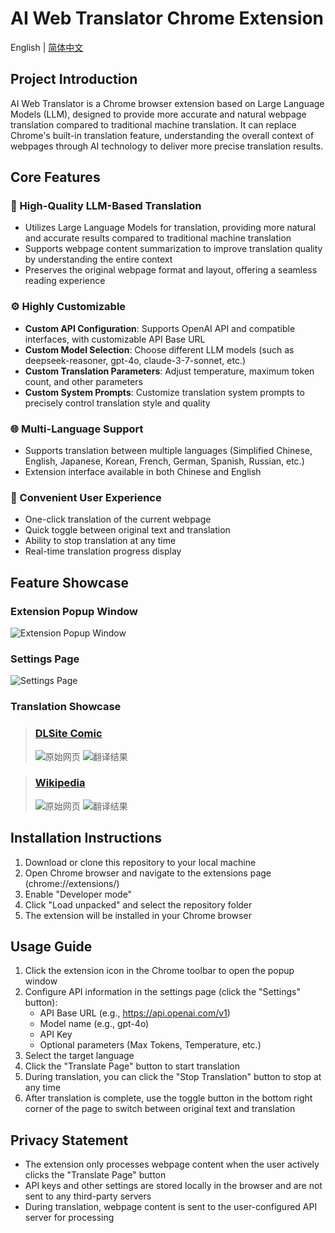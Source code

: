# AI Web Translator Chrome Extension

English | [简体中文](README_CN.md)

## Project Introduction

AI Web Translator is a Chrome browser extension based on Large Language Models (LLM), designed to provide more accurate and natural webpage translation compared to traditional machine translation. It can replace Chrome's built-in translation feature, understanding the overall context of webpages through AI technology to deliver more precise translation results.

## Core Features

### 🤖 High-Quality LLM-Based Translation

- Utilizes Large Language Models for translation, providing more natural and accurate results compared to traditional machine translation
- Supports webpage content summarization to improve translation quality by understanding the entire context
- Preserves the original webpage format and layout, offering a seamless reading experience

### ⚙️ Highly Customizable

- **Custom API Configuration**: Supports OpenAI API and compatible interfaces, with customizable API Base URL
- **Custom Model Selection**: Choose different LLM models (such as deepseek-reasoner, gpt-4o, claude-3-7-sonnet, etc.)
- **Custom Translation Parameters**: Adjust temperature, maximum token count, and other parameters
- **Custom System Prompts**: Customize translation system prompts to precisely control translation style and quality

### 🌐 Multi-Language Support

- Supports translation between multiple languages (Simplified Chinese, English, Japanese, Korean, French, German, Spanish, Russian, etc.)
- Extension interface available in both Chinese and English

### 🔄 Convenient User Experience

- One-click translation of the current webpage
- Quick toggle between original text and translation
- Ability to stop translation at any time
- Real-time translation progress display

## Feature Showcase

### Extension Popup Window

![Extension Popup Window](./screenshots/en/popup.png)

### Settings Page

![Settings Page](./screenshots/en/options.png)

### Translation Showcase
> ### [DLSite Comic](https://www.dlsite.com/comic/work/=/product_id/BJ01934689.html)
> ![原始网页](./screenshots/en/original1.png)
> ![翻译结果](./screenshots/en/translate1.png)

> ### [Wikipedia](https://zh.wikipedia.org/wiki/%E8%89%BE%E6%BA%AA%E6%B9%96)
> ![原始网页](./screenshots/en/original2.png)
> ![翻译结果](./screenshots/en/translate2.png)
## Installation Instructions

1. Download or clone this repository to your local machine
2. Open Chrome browser and navigate to the extensions page (chrome://extensions/)
3. Enable "Developer mode"
4. Click "Load unpacked" and select the repository folder
5. The extension will be installed in your Chrome browser

## Usage Guide

1. Click the extension icon in the Chrome toolbar to open the popup window
2. Configure API information in the settings page (click the "Settings" button):
   - API Base URL (e.g., https://api.openai.com/v1)
   - Model name (e.g., gpt-4o)
   - API Key
   - Optional parameters (Max Tokens, Temperature, etc.)
3. Select the target language
4. Click the "Translate Page" button to start translation
5. During translation, you can click the "Stop Translation" button to stop at any time
6. After translation is complete, use the toggle button in the bottom right corner of the page to switch between original text and translation

## Privacy Statement

- The extension only processes webpage content when the user actively clicks the "Translate Page" button
- API keys and other settings are stored locally in the browser and are not sent to any third-party servers
- During translation, webpage content is sent to the user-configured API server for processing
